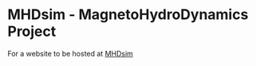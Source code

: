 # MHDsim - MagnetoHydroDynamics Project
For a website to be hosted at [MHDsim](https://adhilshaa.github.io/MHDsim/)
